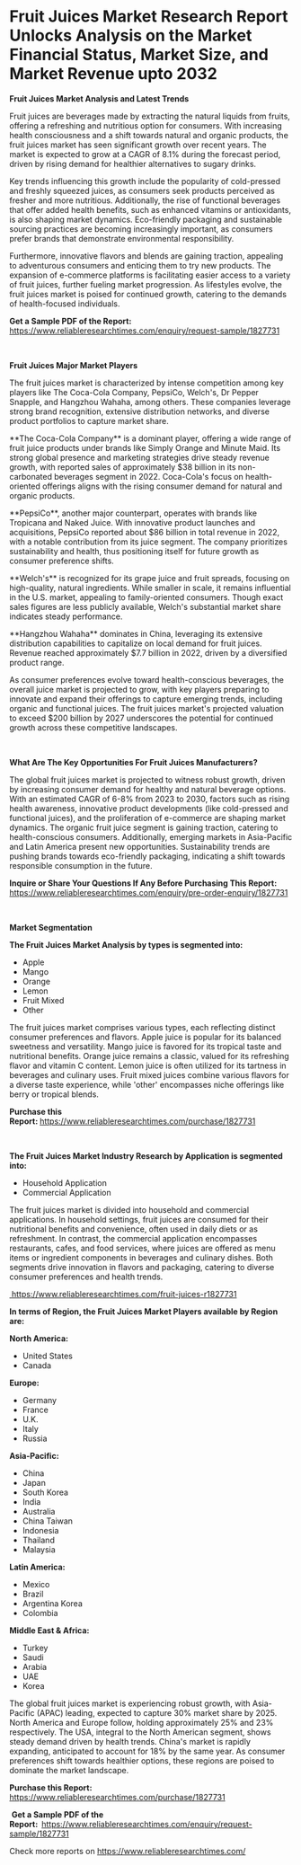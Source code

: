 <p><h1>Fruit Juices Market Research Report Unlocks Analysis on the Market Financial Status, Market Size, and Market Revenue upto 2032</h1></p><p><strong>Fruit Juices Market Analysis and Latest Trends</strong></p>
<p><p>Fruit juices are beverages made by extracting the natural liquids from fruits, offering a refreshing and nutritious option for consumers. With increasing health consciousness and a shift towards natural and organic products, the fruit juices market has seen significant growth over recent years. The market is expected to grow at a CAGR of 8.1% during the forecast period, driven by rising demand for healthier alternatives to sugary drinks.</p><p>Key trends influencing this growth include the popularity of cold-pressed and freshly squeezed juices, as consumers seek products perceived as fresher and more nutritious. Additionally, the rise of functional beverages that offer added health benefits, such as enhanced vitamins or antioxidants, is also shaping market dynamics. Eco-friendly packaging and sustainable sourcing practices are becoming increasingly important, as consumers prefer brands that demonstrate environmental responsibility. </p><p>Furthermore, innovative flavors and blends are gaining traction, appealing to adventurous consumers and enticing them to try new products. The expansion of e-commerce platforms is facilitating easier access to a variety of fruit juices, further fueling market progression. As lifestyles evolve, the fruit juices market is poised for continued growth, catering to the demands of health-focused individuals.</p></p>
<p><strong>Get a Sample PDF of the Report:&nbsp;</strong> <a href="https://www.reliableresearchtimes.com/enquiry/request-sample/1827731?utm_campaign=3320&utm_medium=2&utm_source=Github&utm_content=ia&utm_term=07042025&utm_id=fruit-juices">https://www.reliableresearchtimes.com/enquiry/request-sample/1827731</a></p>
<p>&nbsp;</p>
<p><strong>Fruit Juices Major Market Players</strong></p>
<p><p>The fruit juices market is characterized by intense competition among key players like The Coca-Cola Company, PepsiCo, Welch's, Dr Pepper Snapple, and Hangzhou Wahaha, among others. These companies leverage strong brand recognition, extensive distribution networks, and diverse product portfolios to capture market share.</p><p>**The Coca-Cola Company** is a dominant player, offering a wide range of fruit juice products under brands like Simply Orange and Minute Maid. Its strong global presence and marketing strategies drive steady revenue growth, with reported sales of approximately $38 billion in its non-carbonated beverages segment in 2022. Coca-Cola's focus on health-oriented offerings aligns with the rising consumer demand for natural and organic products.</p><p>**PepsiCo**, another major counterpart, operates with brands like Tropicana and Naked Juice. With innovative product launches and acquisitions, PepsiCo reported about $86 billion in total revenue in 2022, with a notable contribution from its juice segment. The company prioritizes sustainability and health, thus positioning itself for future growth as consumer preference shifts.</p><p>**Welch's** is recognized for its grape juice and fruit spreads, focusing on high-quality, natural ingredients. While smaller in scale, it remains influential in the U.S. market, appealing to family-oriented consumers. Though exact sales figures are less publicly available, Welch's substantial market share indicates steady performance.</p><p>**Hangzhou Wahaha** dominates in China, leveraging its extensive distribution capabilities to capitalize on local demand for fruit juices. Revenue reached approximately $7.7 billion in 2022, driven by a diversified product range.</p><p>As consumer preferences evolve toward health-conscious beverages, the overall juice market is projected to grow, with key players preparing to innovate and expand their offerings to capture emerging trends, including organic and functional juices. The fruit juices market's projected valuation to exceed $200 billion by 2027 underscores the potential for continued growth across these competitive landscapes.</p></p>
<p>&nbsp;</p>
<p><strong>What Are The Key Opportunities For Fruit Juices Manufacturers?</strong></p>
<p><p>The global fruit juices market is projected to witness robust growth, driven by increasing consumer demand for healthy and natural beverage options. With an estimated CAGR of 6-8% from 2023 to 2030, factors such as rising health awareness, innovative product developments (like cold-pressed and functional juices), and the proliferation of e-commerce are shaping market dynamics. The organic fruit juice segment is gaining traction, catering to health-conscious consumers. Additionally, emerging markets in Asia-Pacific and Latin America present new opportunities. Sustainability trends are pushing brands towards eco-friendly packaging, indicating a shift towards responsible consumption in the future.</p></p>
<p><strong>Inquire or Share Your Questions If Any Before Purchasing This Report:</strong> <a href="https://www.reliableresearchtimes.com/enquiry/pre-order-enquiry/1827731?utm_campaign=3320&utm_medium=2&utm_source=Github&utm_content=ia&utm_term=07042025&utm_id=fruit-juices">https://www.reliableresearchtimes.com/enquiry/pre-order-enquiry/1827731</a></p>
<p>&nbsp;</p>
<p><strong>Market Segmentation</strong></p>
<p><strong>The Fruit Juices Market Analysis by types is segmented into:</strong></p>
<p><ul><li>Apple</li><li>Mango</li><li>Orange</li><li>Lemon</li><li>Fruit Mixed</li><li>Other</li></ul></p>
<p><p>The fruit juices market comprises various types, each reflecting distinct consumer preferences and flavors. Apple juice is popular for its balanced sweetness and versatility. Mango juice is favored for its tropical taste and nutritional benefits. Orange juice remains a classic, valued for its refreshing flavor and vitamin C content. Lemon juice is often utilized for its tartness in beverages and culinary uses. Fruit mixed juices combine various flavors for a diverse taste experience, while 'other' encompasses niche offerings like berry or tropical blends.</p></p>
<p><strong>Purchase this Report:&nbsp;</strong><a href="https://www.reliableresearchtimes.com/purchase/1827731?utm_campaign=3320&utm_medium=2&utm_source=Github&utm_content=ia&utm_term=07042025&utm_id=fruit-juices">https://www.reliableresearchtimes.com/purchase/1827731</a></p>
<p>&nbsp;</p>
<p><strong>The Fruit Juices Market Industry Research by Application is segmented into:</strong></p>
<p><ul><li>Household Application</li><li>Commercial Application</li></ul></p>
<p><p>The fruit juices market is divided into household and commercial applications. In household settings, fruit juices are consumed for their nutritional benefits and convenience, often used in daily diets or as refreshment. In contrast, the commercial application encompasses restaurants, cafes, and food services, where juices are offered as menu items or ingredient components in beverages and culinary dishes. Both segments drive innovation in flavors and packaging, catering to diverse consumer preferences and health trends.</p></p>
<p><a href="https://www.reliableresearchtimes.com/fruit-juices-r1827731?utm_campaign=3320&utm_medium=2&utm_source=Github&utm_content=ia&utm_term=07042025&utm_id=fruit-juices">&nbsp;https://www.reliableresearchtimes.com/fruit-juices-r1827731</a></p>
<p><strong>In terms of Region, the Fruit Juices Market Players available by Region are:</strong></p>
<p>
    <p> <strong> North America: </strong>
        <ul>
            <li>United States</li>
            <li>Canada</li>
        </ul>
        </p> 
    <p> <strong> Europe: </strong>
        <ul>
            <li>Germany</li>
            <li>France</li>
            <li>U.K.</li>
            <li>Italy</li>
            <li>Russia</li>
        </ul>
        </p> 
    <p> <strong> Asia-Pacific: </strong>
        <ul>
            <li>China</li>
            <li>Japan</li>
            <li>South Korea</li>
            <li>India</li>
            <li>Australia</li>
            <li>China Taiwan</li>
            <li>Indonesia</li>
            <li>Thailand</li>
            <li>Malaysia</li>
        </ul>
        </p> 
    <p> <strong> Latin America: </strong>
        <ul>
            <li>Mexico</li>
            <li>Brazil</li>
            <li>Argentina Korea</li>
            <li>Colombia</li>
        </ul>
        </p> 
    <p> <strong> Middle East & Africa: </strong>
        <ul>
            <li>Turkey</li>
            <li>Saudi</li>
            <li>Arabia</li>
            <li>UAE</li>
            <li>Korea</li>
        </ul>
    </p>
    </p>
<p><p>The global fruit juices market is experiencing robust growth, with Asia-Pacific (APAC) leading, expected to capture 30% market share by 2025. North America and Europe follow, holding approximately 25% and 23% respectively. The USA, integral to the North American segment, shows steady demand driven by health trends. China's market is rapidly expanding, anticipated to account for 18% by the same year. As consumer preferences shift towards healthier options, these regions are poised to dominate the market landscape.</p></p>
<p><strong>Purchase this Report: </strong><a href="https://www.reliableresearchtimes.com/purchase/1827731?utm_campaign=3320&utm_medium=2&utm_source=Github&utm_content=ia&utm_term=07042025&utm_id=fruit-juices">https://www.reliableresearchtimes.com/purchase/1827731</a></p>
<p>&nbsp;<strong>Get a Sample PDF of the Report:&nbsp;&nbsp;</strong><a href="https://www.reliableresearchtimes.com/enquiry/request-sample/1827731?utm_campaign=3320&utm_medium=2&utm_source=Github&utm_content=ia&utm_term=07042025&utm_id=fruit-juices">https://www.reliableresearchtimes.com/enquiry/request-sample/1827731</a></p>
<p><strong></strong></p>
<p>Check more reports on <a href="https://www.reliableresearchtimes.com/?utm_campaign=3320&utm_medium=2&utm_source=Github&utm_content=ia&utm_term=07042025&utm_id=fruit-juices">https://www.reliableresearchtimes.com/</a></p>